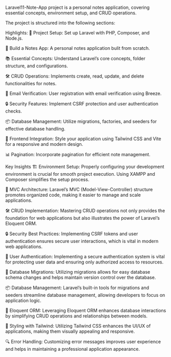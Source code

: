 Laravel11-Note-App project is a personal notes application, covering essential concepts, environment setup, and CRUD operations.

The project is structured into the following sections:

Highlights:
🚀 Project Setup: Set up Laravel with PHP, Composer, and Node.js.

🚀 Build a Notes App: A personal notes application bulit from scratch.

📚 Essential Concepts: Understand Laravel’s core concepts, folder structure, and configurations.

🛠️ CRUD Operations: Implements create, read, update, and delete functionalities for notes.

📧 Email Verification: User registration with email verification using Breeze.

🔒 Security Features: Implement CSRF protection and user authentication checks.

📦 Database Management: Utilize migrations, factories, and seeders for effective database handling.

🎨 Frontend Integration: Style your application using Tailwind CSS and Vite for a responsive and modern design.

📊 Pagination: Incorporate pagination for efficient note management.




Key Insights
🏗️ Environment Setup: Properly configuring your development environment is crucial for smooth project execution. Using XAMPP and Composer simplifies the setup process.

📜 MVC Architecture: Laravel’s MVC (Model-View-Controller) structure promotes organized code, making it easier to manage and scale applications.

🛠️ CRUD Implementation: Mastering CRUD operations not only provides the foundation for web applications but also illustrates the power of Laravel’s Eloquent ORM.

🔒 Security Best Practices: Implementing CSRF tokens and user authentication ensures secure user interactions, which is vital in modern web applications.

🔐 User Authentication: Implementing a secure authentication system is vital for protecting user data and ensuring only authorized access to resources.

💾 Database Migrations: Utilizing migrations allows for easy database schema changes and helps maintain version control over the database.

📦 Database Management: Laravel’s built-in tools for migrations and seeders streamline database management, allowing developers to focus on application logic.

🔄 Eloquent ORM: Leveraging Eloquent ORM enhances database interactions by simplifying CRUD operations and relationships between models.

🎨 Styling with Tailwind: Utilizing Tailwind CSS enhances the UI/UX of applications, making them visually appealing and responsive.

🔍 Error Handling: Customizing error messages improves user experience and helps in maintaining a professional application appearance.
